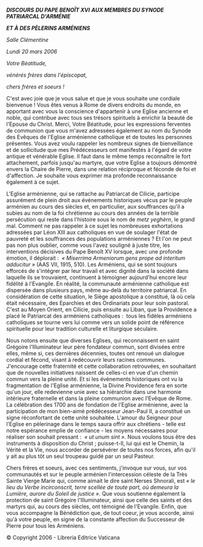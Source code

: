 ***DISCOURS*** ***DU PAPE BENOÎT XVI*** ***AUX MEMBRES DU SYNODE PATRIARCAL D'ARMÉNIE***

***ET À DES PÈLERINS ARMÉNIENS***

*Salle Clémentine*

*Lundi 20 mars 2006*

*Votre Béatitude,*

*vénérés frères dans l'épiscopat,*

*chers frères et soeurs !*

C'est avec joie que je vous salue et que je vous souhaite une cordiale bienvenue ! Vous êtes venus à Rome de divers endroits du monde, en apportant avec vous la conscience d'appartenir à une Eglise ancienne et noble, qui contribue avec tous ses trésors spirituels à enrichir la beauté de l'Epouse du Christ. Merci, Votre Béatitude, pour les expressions ferventes de communion que vous m'avez adressées également au nom du Synode des Evêques de l'Eglise arménienne catholique et de toutes les personnes présentes. Vous avez voulu rappeler les nombreux signes de bienveillance et de sollicitude que mes Prédécesseurs ont manifestés à l'égard de votre antique et vénérable Eglise. Il faut dans le même temps reconnaître le fort attachement, parfois jusqu'au martyre, que votre Eglise a toujours démontré envers la Chaire de Pierre, dans une relation réciproque et féconde de foi et d'affection. Je souhaite vous exprimer ma profonde reconnaissance également à ce sujet.

L'Eglise arménienne, qui se rattache au Patriarcat de Cilicie, participe assurément de plein droit aux événements historiques vécus par le peuple arménien au cours des siècles et, en particulier, aux souffrances qu'il a subies au nom de la foi chrétienne au cours des années de la terrible persécution qui reste dans l'histoire sous le nom de *metz yeghèrn*, le grand mal. Comment ne pas rappeler à ce sujet les nombreuses exhortations adressées par Léon XIII aux catholiques en vue de soulager l'état de pauvreté et les souffrances des populations arméniennes ? Et l'on ne peut pas non plus oublier, comme vous l'avez souligné à juste titre, les interventions décisives du Pape Benoît XV lorsque, avec une profonde émotion, il déplorait :  *« *Miserrima Armeniorum gens prope ad interitum adducitur* »* (AAS VII, 1915, 510). Les Arméniens, qui se sont toujours efforcés de s'intégrer par leur travail et avec dignité dans la société dans laquelle ils se trouvaient, continuent à témoigner aujourd'hui encore leur fidélité à l'Evangile. En réalité, la communauté arménienne catholique est dispersée dans plusieurs pays, même au-delà du territoire patriarcal. En considération de cette situation, le Siège apostolique a constitué, là où cela était nécessaire, des Eparchies et des Ordinariats pour leur soin pastoral. C'est au Moyen Orient, en Cilicie, puis ensuite au Liban, que la Providence a placé le Patriarcat des arméniens catholiques :  tous les fidèles arméniens catholiques se tourne vers lui comme vers un solide point de référence spirituelle pour leur tradition culturelle et liturgique séculaire.

Nous notons ensuite que diverses Eglises, qui reconnaissent en saint Grégoire l'Illuminateur leur père fondateur commun, sont divisées entre elles, même si, ces dernières décennies, toutes ont renoué un dialogue cordial et fécond, visant à redécouvrir leurs racines communes. J'encourage cette fraternité et cette collaboration retrouvées, en souhaitant que de nouvelles initiatives naissent de celles-ci en vue d'un chemin commun vers la pleine unité. Et si les événements historiques ont vu la fragmentation de l'Eglise arménienne, la Divine Providence fera en sorte qu'un jour, elle redevienne unie avec sa hiérarchie dans une harmonie intérieure fraternelle et dans la pleine communion avec l'Evêque de Rome. La célébration des 1700 ans de fondation de l'Eglise arménienne, avec la participation de mon bien-aimé prédécesseur Jean-Paul II, a constitué un signe réconfortant de cette unité souhaitée. L'amour du Seigneur pour l'Eglise en pèlerinage dans le temps saura offrir aux chrétiens - telle est notre espérance emplie de confiance - les moyens nécessaires pour réaliser son souhait pressant :  *« *ut unum sint* »*. Nous voulons tous être des instruments à disposition du Christ ; puisse-t-Il, lui qui est le Chemin, la Vérité et la Vie, nous accorder de persévérer de toutes nos forces, afin qu'il y ait au plus tôt un seul troupeau guidé par un seul Pasteur.

Chers frères et soeurs, avec ces sentiments, j'invoque sur vous, sur vos communautés et sur le peuple arménien l'intercession céleste de la Très Sainte Vierge Marie qui, comme aimait le dire saint Nerses Shnorali, est *« *le lieu du Verbe incirconscrit, terre scellée de toute part, où demeura la Lumière, aurore du Soleil de justice* »*. Que vous soutienne également la protection de saint Grégoire l'Illuminateur, ainsi que celle des saints et des martyrs qui, au cours des siècles, ont témoigné de l'Evangile. Enfin, que vous accompagne la Bénédiction que, de tout coeur, je vous accorde, ainsi qu'à votre peuple, en signe de la constante affection du Successeur de Pierre pour tous les Arméniens.

© Copyright 2006 - Libreria Editrice Vaticana